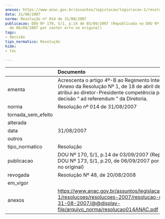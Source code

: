 ```yaml
---
anexos: https://www.anac.gov.br/assuntos/legislacao/legislacao-1/resolucoes/resolucoes-2007/resolucao-no-014-de-31-08-2007/@@display-file/arquivo_norma/resolucao014ANAC.pdf
data: 31/08/2007
norma: Resolução nº 014 de 31/08/2007
publicacao: DOU Nº 170, S/1, p.14 de 03/09/2007 (Republicada no DOU Nº 173, S/1, p.20,
  de 06/09/2007 por conter erro no original)
tags:
- decisão
tipo_normatico: Resolução
hide: 
- toc 
 
---
```


|                    | Documento                                                                                                                                                                                                    |
|:-------------------|:-------------------------------------------------------------------------------------------------------------------------------------------------------------------------------------------------------------|
| ementa             | Acrescenta o artigo 4º-B ao Regimento Interno da ANAC (Anexo da Resolução Nº 1, de 18 de abril de 2006), que atribui ao diretor-Presidente competência para proferir decisão “ ad referendum ” da Diretoria. |
| norma              | Resolução nº 014 de 31/08/2007                                                                                                                                                                               |
| tornada_sem_efeito |                                                                                                                                                                                                              |
| alterada           |                                                                                                                                                                                                              |
| data               | 31/08/2007                                                                                                                                                                                                   |
| outros             |                                                                                                                                                                                                              |
| tipo_normatico     | Resolução                                                                                                                                                                                                    |
| publicacao         | DOU Nº 170, S/1, p.14 de 03/09/2007 (Republicada no DOU Nº 173, S/1, p.20, de 06/09/2007 por conter erro no original)                                                                                        |
| revogada           | Resolução Nº 48, de 20/08/2008                                                                                                                                                                               |
| em_vigor           |                                                                                                                                                                                                              |
| anexos             | https://www.anac.gov.br/assuntos/legislacao/legislacao-1/resolucoes/resolucoes-2007/resolucao-no-014-de-31-08-2007/@@display-file/arquivo_norma/resolucao014ANAC.pdf                                         |